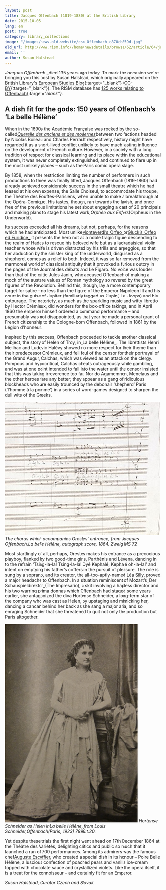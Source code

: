 ```yaml
---
layout: post
title: Jacques Offenbach (1819-1880) at the British Library
date: 2015-10-05
lang: en
post: true
category: library_collections
image: "/images/news-old-website/csm_Offenbach_c870cb859d.jpg"
old_url: http://www.rism.info//home/newsdetails/browse/62/article/64/jacques-offenbach-1819-1860-at-the-british-library.html
email: ''
author: Susan Halstead
---
```


_Jacques Offenbach_ _died 135 years ago today. To mark the occasion we're bringing you this post by Susan Halstead, which originally appeared on the British Library's [European Studies Blog](http://britishlibrary.typepad.co.uk/european/2014/12/a-dish-fit-for-the-gods.html){:target="_blank"} ([CC-BY](https://creativecommons.org/licenses/by/2.0/){:target="_blank"}). The RISM database has [125 works relating to Offenbach](https://opac.rism.info/search?View=rism&author=Jacques+Offenbach){:target="_blank"}._

## A dish fit for the gods: 150 years of Offenbach’s ‘La belle Hélène’


When in the 1690s the Académie Française was rocked by the so-called[_Querelle des anciens et des modernes_](http://en.wikipedia.org/wiki/Quarrel_of_the_Ancients_and_the_Moderns%20 "Querelle des anciens et des modernes")between two factions headed by Nicolas Boileau and Charles Perrault respectively, history might have regarded it as a short-lived conflict unlikely to have much lasting influence on the development of French culture. However, in a society with a long tradition of respect for classical learning and its place within the educational system, it was never completely extinguished, and continued to flare up in the most unlikely places – such as the Paris comic opera stage.

By 1858, when the restriction limiting the number of performers in such productions to three was finally lifted, Jacques Offenbach (1819-1860) had already achieved considerable success in the small theatre which he had leased at his own expense, the Salle Choiseul, to accommodate his troupe, the Théâtre des Bouffes-Parisiens, when unable to make a breakthrough at the Opéra-Comique. His tastes, though, ran towards the lavish, and once free of the previous limitations he set about engaging a cast of 20 principals and making plans to stage his latest work,_Orphée aux Enfers_(Orpheus in the Underworld).

Its success exceeded all his dreams, but not, perhaps, for the reasons which he had anticipated. Most unlike[Monteverdi’s_Orfeo_](http://en.wikipedia.org/wiki/L'Orfeo%20 "Monteverdi's Orfeo")or[Gluck’s_Orfeo ed Euridice_](http://www.naxosaudiobooks.com/558122.htm "Gluck, Orfeo ed Euridice"),it presents the hero not as a noble tragic figure descending to the realm of Hades to rescue his beloved wife but as a lackadaisical violin teacher whose wife is driven distracted by his trills and arpeggios, so that her abduction by the sinister king of the underworld, disguised as a shepherd, comes as a relief to both. Indeed, it was so far removed from the marmoreal world of classical antiquity that it provoked a furious outcry in the pages of the Journal des débats and Le Figaro. No voice was louder than that of the critic Jules Janin, who accused Offenbach of making a mock of the austere values of Roman mythology so revered by the great figures of the Revolution. Behind this, though, lay a more contemporary target for satire – no less than the figure of the Emperor Napoleon III and his court in the guise of Jupiter (familiarly tagged as ‘Jupin’, i.e. Joops) and his entourage. The notoriety, as much as the sparkling music and witty libretto by Hector Crémieux, did wonders for the box-office takings, and in April 1860 the emperor himself ordered a command performance – and presumably was not disappointed, as that year he made a personal grant of French citizenship to the Cologne-born Offenbach, followed in 1861 by the Légion d’honneur.

Inspired by this success, Offenbach proceeded to tackle another classical subject, the story of Helen of Troy, in_La belle Hélène_. The librettists Henri Meilhac and Ludovic Halévy showed no more respect for their theme than their predecessor Crémieux, and fell foul of the censor for their portrayal of the Grand Augur, Calchas, which was viewed as an attack on the clergy. Pompous and hypocritical, Calchas cheats outrageously while gambling, and was at one point intended to fall into the water until the censor insisted that this was taking irreverence too far. Nor do Agamemnon, Menelaus and the other heroes fare any better; they appear as a gang of ridiculous blockheads who are easily trounced by the debonair ‘shepherd’ Paris (‘l’homme à la pomme’) in a series of word-games designed to sharpen the dull wits of the Greeks.

![La belle Hélène](/resources-old-website/news/Offenbach_Zweig.jpg)
_The chorus which accompanies Orestes’ entrance, from Jacques Offenbach,La belle Hélène, autograph score, 1864. Zweig MS 72_

Most startlingly of all, perhaps, Orestes makes his entrance as a precocious playboy, flanked by two good-time girls, Parthénis and Léoena, dancing in to the refrain ‘Tsing-la-la! Tsing-la-la! Oyé Kephalé, Kephalé oh-la-la!’ and intent on emptying his father’s coffers in the pursuit of pleasure. The role is sung by a soprano, and its creator, the all-too-aptly-named Léa Silly, proved a major headache to Offenbach. In a situation reminiscent of Mozart’s_Der Schauspieldirektor_(The Impresario), a skit involving a hapless director and his two warring prima donnas which Offenbach had staged some years earlier, she antagonized the diva Hortense Schneider, a long-term star of the company who was cast as Helen, by upstaging and mimicking her, dancing a cancan behind her back as she sang a major aria, and so enraging Schneider that she threatened to quit not only the production but Paris altogether.


![Schneider](/resources-old-website/news/Offenbach_Schneider.jpg)
_Hortense Schneider as Helen inLa belle Hélène, from Louis Schneider,Offenbach(Paris, 1923) 7896.t.20._

Yet despite these trials the first night went ahead on 17th December 1864 at the Théâtre des Variétés, delighting critics and public so much that it launched a run of 700 performances. Among its admirers was the famous chef[Auguste Escoffier](http://www.escoffier-society.com/biography.php "Auguste Escoffier"), who created a special dish in its honour – Poire Belle Hélène, a luscious confection of poached pears and vanilla ice-cream topped with chocolate sauce and crystallized violets. Like the opera itself, it is a treat for the connoisseur – and certainly fit for an Emperor.

_Susan Halstead, Curator Czech and Slovak_

